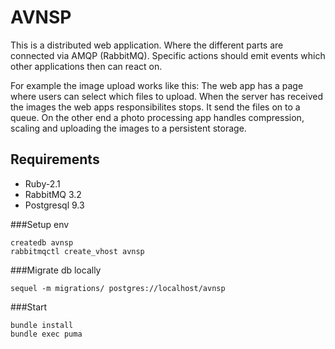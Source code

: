 AVNSP
=========
This is a distributed web application. Where the different parts are connected via AMQP (RabbitMQ).
Specific actions should emit events which other applications then can react on.

For example the image upload works like this:
The web app has a page where users can select which files to upload.
When the server has received the images the web apps responsibilites stops. It send the files on to a queue.
On the other end a photo processing app handles compression, scaling and uploading the images to a persistent storage.

Requirements
------------
* Ruby-2.1
* RabbitMQ 3.2
* Postgresql 9.3

###Setup env
```
createdb avnsp
rabbitmqctl create_vhost avnsp
```
###Migrate db locally
```
sequel -m migrations/ postgres://localhost/avnsp
```
###Start
```
bundle install
bundle exec puma
```
